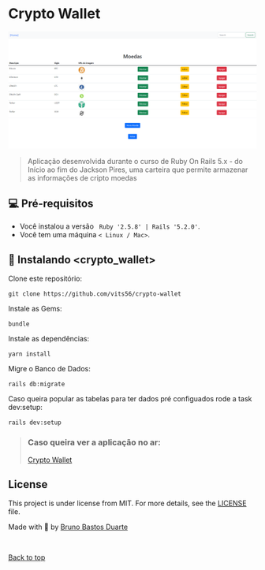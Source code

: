 # Crypto Wallet

<img src="home.png" alt="exemplo imagem">

> Aplicação desenvolvida durante o curso de Ruby On Rails 5.x - do Início ao fim do Jackson Pires, uma carteira que permite armazenar as informações de cripto moedas

## 💻 Pré-requisitos

* Você instalou a versão  ` Ruby '2.5.8' | Rails '5.2.0'`. 
* Você tem uma máquina `< Linux / Mac>`.

## 🚀 Instalando <crypto_wallet>

Clone este repositório:
```
git clone https://github.com/vits56/crypto-wallet
```

Instale as Gems:
```
bundle
```

Instale  as dependências:
```
yarn install
```

Migre o Banco de Dados:
```
rails db:migrate
```
Caso queira popular as tabelas para ter dados pré configuados rode a task dev:setup:
```
rails dev:setup
```

> ### Caso queira ver a aplicação no ar:
> [Crypto Wallet](https://safe-citadel-94270.herokuapp.com/)


## License

This project is under license from MIT. For more details, see the [LICENSE](LICENSE.md) file.

Made with 💜 by <a href="https://github.com/vits56" target="_blank">Bruno Bastos Duarte</a>

&#xa0;

<a href="#top">Back to top</a>